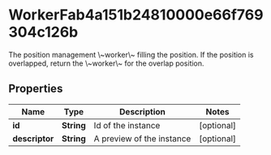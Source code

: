 

# WorkerFab4a151b24810000e66f769304c126b

The position management \\~worker\\~ filling the position. If the position is overlapped, return the \\~worker\\~ for the overlap position.

## Properties

| Name | Type | Description | Notes |
|------------ | ------------- | ------------- | -------------|
|**id** | **String** | Id of the instance |  [optional] |
|**descriptor** | **String** | A preview of the instance |  [optional] |



